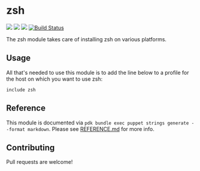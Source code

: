# zsh

![](https://img.shields.io/puppetforge/pdk-version/ploperations/zsh.svg?style=popout)
![](https://img.shields.io/puppetforge/v/ploperations/zsh.svg?style=popout)
![](https://img.shields.io/puppetforge/dt/ploperations/zsh.svg?style=popout)
[![Build Status](https://travis-ci.org/ploperations/ploperations-zsh.svg?branch=master)](https://travis-ci.org/ploperations/ploperations-zsh)

The zsh module takes care of installing zsh on various platforms.

## Usage

All that's needed to use this module is to add the line below to a profile for
the host on which you want to use zsh:

```puppet
include zsh
```

## Reference

This module is documented via
`pdk bundle exec puppet strings generate --format markdown`.
Please see [REFERENCE.md](REFERENCE.md) for more info.

## Contributing

Pull requests are welcome!
